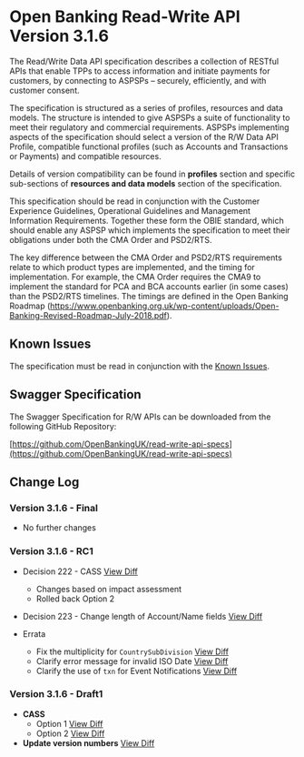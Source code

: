# Open Banking Read-Write API Version 3.1.6

The Read/Write Data API specification describes a collection of RESTful APIs that enable TPPs to access information and initiate payments for customers, by connecting to ASPSPs – securely, efficiently, and with customer consent.

The specification is structured as a series of profiles, resources and data models. The structure is intended to give ASPSPs a suite of functionality to meet their regulatory and commercial requirements. ASPSPs implementing aspects of the specification should select a version of the R/W Data API Profile, compatible functional profiles (such as Accounts and Transactions or Payments) and compatible resources.

Details of version compatibility can be found in **profiles** section and specific sub-sections of **resources and data models** section of the specification.

This specification should be read in conjunction with the Customer Experience Guidelines, Operational Guidelines and Management Information Requirements. Together these form the OBIE standard, which should enable any ASPSP which implements the specification to meet their obligations under both the CMA Order and PSD2/RTS.

The key difference between the CMA Order and PSD2/RTS requirements relate to which product types are implemented, and the timing for implementation. For example, the CMA Order requires the CMA9 to implement the standard for PCA and BCA accounts earlier (in some cases) than the PSD2/RTS timelines. The timings are defined in the Open Banking Roadmap (https://www.openbanking.org.uk/wp-content/uploads/Open-Banking-Revised-Roadmap-July-2018.pdf).

## Known Issues

The specification must be read in conjunction with the [Known Issues](https://openbanking.atlassian.net/wiki/spaces/DZ/pages/47546479/Known+Specification+Issues).

## Swagger Specification

The Swagger Specification for R/W APIs can be downloaded from the following GitHub Repository:

[https://github.com/OpenBankingUK/read-write-api-specs](https://github.com/OpenBankingUK/read-write-api-specs)

## Change Log

### Version 3.1.6 - Final
- No further changes

### Version 3.1.6 - RC1
- Decision 222 - CASS [View Diff](https://github.com/OpenBankingUK/read-write-api-docs-pub/commit/3c9e6820fd05efd49b670da759ad729af0278eb8)
  - Changes based on impact assessment 
  - Rolled back Option 2

- Decision 223 - Change length of Account/Name fields [View Diff](https://github.com/OpenBankingUK/read-write-api-docs-pub/commit/99fe0a45334038c56f121ccfe4ed958e17e3b531)
- Errata
  - Fix the multiplicity for `CountrySubDivision` [View Diff](https://github.com/OpenBankingUK/read-write-api-docs-pub/commit/3bdd9be8d204b0336f12a5c36158c803ec9270a4)
  - Clarify error message for invalid ISO Date [View Diff](https://github.com/OpenBankingUK/read-write-api-docs-pub/commit/aa5974ee9a6535eb2585f34329aef54ad58f0497)
  - Clarify the use of `txn` for Event Notifications [View Diff](https://github.com/OpenBankingUK/read-write-api-docs-pub/commit/aa5974ee9a6535eb2585f34329aef54ad58f0497)


### Version 3.1.6 - Draft1
- __CASS__
  - Option 1 [View Diff](https://github.com/OpenBankingUK/read-write-api-docs-pub/compare/0015144..a04ad5d)
  - Option 2 [View Diff](https://github.com/OpenBankingUK/read-write-api-docs-pub/commit/3f9cfb030f0cff9363cdc2a56eb098aa18c28caf)
- __Update version numbers__ [View Diff](https://github.com/OpenBankingUK/read-write-api-docs-pub/commit/00151446643b4747592e6b461d8dc54c920be36d)

